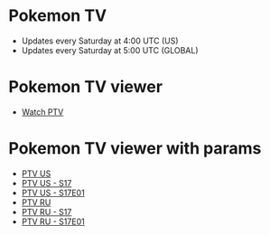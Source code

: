 # Pokemon TV
- Updates every Saturday at 4:00 UTC (US)
- Updates every Saturday at 5:00 UTC (GLOBAL)

# Pokemon TV viewer
- [Watch PTV](https://seiya-dev.github.io/pokemon-tv/watch/)

# Pokemon TV viewer with params
- [PTV US](https://seiya-dev.github.io/pokemon-tv/watch/#/us/)
- [PTV US - S17](https://seiya-dev.github.io/pokemon-tv/watch/#/us/channel?id=series-season17)
- [PTV US - S17E01](https://seiya-dev.github.io/pokemon-tv/watch/#/us/video?id=197326d3a7f947b68a77440ab3cb4591)
- [PTV RU](https://seiya-dev.github.io/pokemon-tv/watch/#/ru/)
- [PTV RU - S17](https://seiya-dev.github.io/pokemon-tv/watch/#/ru/channel?id=series-season17)
- [PTV RU - S17E01](https://seiya-dev.github.io/pokemon-tv/watch/#/ru/video?id=526ce5a953ab49688deeaa7bebcc2f1d)
